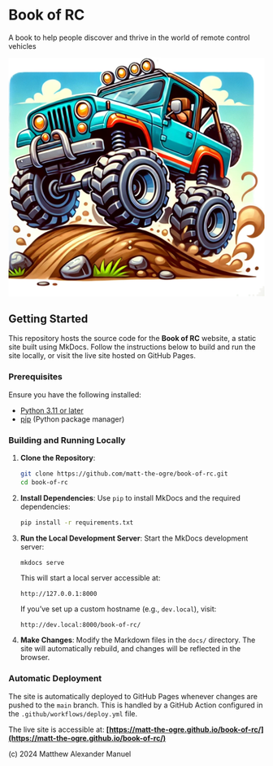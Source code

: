 # Book of RC

A book to help people discover and thrive in the world of remote control vehicles

![Book cover](./docs/images/logo.webp "A cartoon image of a 4x4 remote control truck")

## Getting Started

This repository hosts the source code for the **Book of RC** website, a static site built using MkDocs. Follow the instructions below to build and run the site locally, or visit the live site hosted on GitHub Pages.

### Prerequisites

Ensure you have the following installed:

- [Python 3.11 or later](https://www.python.org/)
- [pip](https://pip.pypa.io/en/stable/) (Python package manager)

### Building and Running Locally

1. **Clone the Repository**:
   ```bash
   git clone https://github.com/matt-the-ogre/book-of-rc.git
   cd book-of-rc
   ```

2. **Install Dependencies**:
   Use `pip` to install MkDocs and the required dependencies:
   ```bash
   pip install -r requirements.txt
   ```

3. **Run the Local Development Server**:
   Start the MkDocs development server:
   ```bash
   mkdocs serve
   ```
   This will start a local server accessible at:
   ```
   http://127.0.0.1:8000
   ```
   If you’ve set up a custom hostname (e.g., `dev.local`), visit:
   ```
   http://dev.local:8000/book-of-rc/
   ```

4. **Make Changes**:
   Modify the Markdown files in the `docs/` directory. The site will automatically rebuild, and changes will be reflected in the browser.

### Automatic Deployment

The site is automatically deployed to GitHub Pages whenever changes are pushed to the `main` branch. This is handled by a GitHub Action configured in the `.github/workflows/deploy.yml` file.

The live site is accessible at:
**[https://matt-the-ogre.github.io/book-of-rc/](https://matt-the-ogre.github.io/book-of-rc/)**

(c) 2024 Matthew Alexander Manuel

